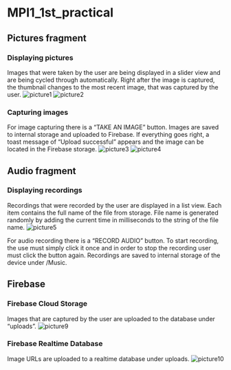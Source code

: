 # MPI1_1st_practical
## Pictures fragment
### Displaying pictures
Images that were taken by the user are being displayed in a slider view and are being cycled through automatically. Right after the image is captured, the thumbnail changes to the most recent image, that was captured by the user.
![picture1](https://github.com/ivissivi/MPI1_1st_practical/tree/master/preview/picture1.jpg?raw=true)
![picture2](https://github.com/ivissivi/MPI1_1st_practical/tree/master/preview/picture2.jpg?raw=true)
### Capturing images
For image capturing there is a “TAKE AN IMAGE” button. Images are saved to internal storage and uploaded to Firebase. If everything goes right, a toast message of “Upload successful” appears and the image can be located in the Firebase storage.
![picture3](https://github.com/ivissivi/MPI1_1st_practical/tree/master/preview/picture3.jpg?raw=true)
![picture4](https://github.com/ivissivi/MPI1_1st_practical/tree/master/preview/picture4.jpg?raw=true)
## Audio fragment
### Displaying recordings
Recordings that were recorded by the user are displayed in a list view. Each item contains the full name of the file from storage. File name is generated randomly by adding the current time in milliseconds to the string of the file name.
![picture5](https://github.com/ivissivi/MPI1_1st_practical/tree/master/preview/picture5.jpg?raw=true)

For audio recording there is a “RECORD AUDIO” button. To start recording, the use must simply click it once and in order to stop the recording user must click the button again. Recordings are saved to internal storage of the device under /Music.

## Firebase
### Firebase Cloud Storage
Images that are captured by the user are uploaded to the database under “uploads”.
![picture9](https://github.com/ivissivi/MPI1_1st_practical/tree/master/preview/picture9.png?raw=true)
### Firebase Realtime Database
Image URLs are uploaded to a realtime database under uploads.
![picture10](https://github.com/ivissivi/MPI1_1st_practical/tree/master/preview/picture10.png?raw=true)
